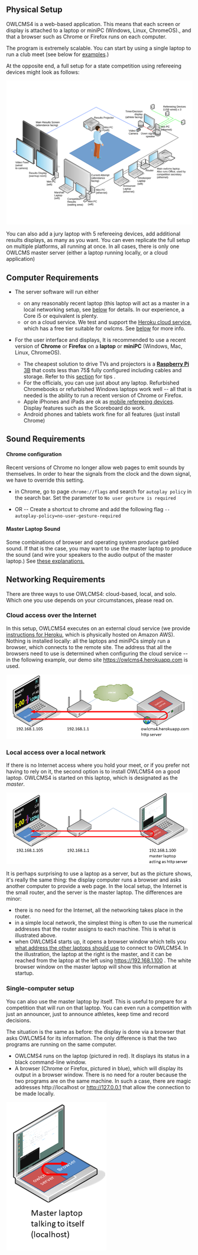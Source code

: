## Physical Setup

OWLCMS4 is a web-based application. This means that each screen or display is attached to a laptop or miniPC (Windows, Linux, ChromeOS)., and that a browser such as Chrome or Firefox runs on each computer.

The program is extremely scalable.  You can start by using a single laptop to run a club meet (see below for [examples](#local-access-over-a-local-network).) 

At the opposite end, a full setup for a state competition using refereeing devices might look as follows:

![StateCompetition](img/equipment/FullCompetition.svg)

You can also add a jury laptop with 5 refereeing devices, add additional results displays, as many as you want.  You can even replicate the full setup on multiple platforms, all running at once.  In all cases, there is only one OWLCMS master server (either a laptop running locally, or a cloud application) 

## Computer Requirements

- The server software will run either 
  - on any reasonably recent laptop (this laptop will act as a master in a local networking setup, see [below](#local-access-over-a-local-network) for details.  In our experience, a Core i5 or equivalent is plenty.
  - or on a cloud service. We test and support the [Heroku cloud service](Cloud#Heroku), which has a free tier suitable for owlcms. See [below](#cloud-access-over-the-internet) for more info.
- For the user interface and displays,  It is recommended to use a recent version of **Chrome** or **Firefox** on a **laptop** or **miniPC** (Windows, Mac, Linux, ChromeOS). 

  - The cheapest solution to drive TVs and projectors is a [**Raspberry Pi** 3B](https://www.canakit.com/raspberry-pi-3-model-b-plus-starter-kit.html) that costs less than 75$ fully configured including cables and storage.  Refer to this [section](RaspberryPi) for tips .
  - For the officials, you can use just about any laptop.  Refurbished Chromebooks or refurbished Windows laptops work well -- all that is needed is the ability to run a recent version of Chrome or Firefox.
  - Apple iPhones and iPads are ok as [mobile refereeing devices](Refereeing#mobile-device-refereeing).   Display features such as the Scoreboard do work.
  - Android phones and tablets work fine for all features (just install Chrome)

## Sound Requirements

#### Chrome configuration

Recent versions of Chrome no longer allow web pages to emit sounds by themselves.  In order to hear the signals from the clock and the down signal, we have to override this setting.

- in Chrome, go to page ``chrome://flags``  and search for ``autoplay policy``  in the search bar.
  Set the parameter to ``No user gesture is required``

- OR --  Create a shortcut to chrome and add the following flag `--autoplay-policy=no-user-gesture-required`

#### Master Laptop Sound

Some combinations of browser and operating system produce garbled sound. If that is the case, you may want to use the master laptop to produce the sound (and wire your speakers to the audio output of the master laptop.)   See [these explanations.](Preparation#associating-an-audio-output-with-a-platform)

## Networking Requirements

There are three ways to use OWLCMS4: cloud-based, local, and solo.  Which one you use depends on your circumstances, please read on.

### Cloud access over the Internet

In this setup, OWLCMS4 executes on an external cloud service (we provide [instructions for Heroku](Cloud#Heroku), which is physically hosted on Amazon AWS).  Nothing is installed locally: all the laptops and miniPCs simply run a browser, which connects to the remote site.  The address that all the browsers need to use is determined when configuring the cloud service -- in the following example, our demo site https://owlcms4.herokuapp.com is used.

![010_Cloud](img/equipment/010_Cloud.PNG)

### Local access over a local network

If there is no Internet access where you hold your meet, or if you prefer not having to rely on it, the second option is to install OWLCMS4 on a good laptop.  OWLCMS4 is started on this laptop, which is designated as the *master*.  

![020_local](img/equipment/020_local.PNG)

It is perhaps surprising to use a laptop as a server, but as the picture shows, it's really the same thing: the display computer runs a browser and asks another computer to provide a web page.  In the local setup, the  Internet is the small router, and the server is the master laptop.  The differences are minor:

- there is no need for the Internet, all the networking takes place in the router.
- in a simple local network, the simplest thing is often to use the numerical addresses that the router assigns to each machine.  This is what is illustrated above.
- when OWLCMS4 starts up, it opens a browser window which tells you [what address the other laptops should use](LocalSetup#initial-startup) to connect to OWLCMS4.  In the illustration, the laptop at the right is the master, and it can be reached from the laptop at the left using https://192.168.1.100 .  The white browser window on the master laptop will show this information at startup.

### Single-computer setup

You can also use the master laptop by itself.  This is useful to prepare for a competition that will run on that laptop.  You can even run a competition with just an announcer, just to announce athletes, keep time and record decisions. 

The situation is the same as before: the display is done via a browser that asks OWLCMS4 for its information.  The only difference is that the two programs are running on the same computer.

-  OWLCMS4 runs on the laptop (pictured in red). It displays its status in a black command-line window.
- A browser (Chrome or Firefox, pictured in blue), which will display its output in a browser window.   There is no need for a router because the two programs are on the same machine.   In such a case, there are magic addresses http://localhost or http://127.0.0.1 that allow the connection to be made locally.

![030_solo](img/equipment/030_solo.PNG)



[^1]: The only caveat is that some refereeing devices require [workarounds](Refereeing#notes-for-raspbery-pi-users-with-delcom-keypads)